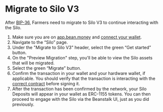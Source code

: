 # Migrate to Silo V3

After [BIP-36](https://arweave.net/Zj-OCFwtOxRewDN1RK3tELz\_0xyjjBKisL1arwJ3klk), Farmers need to migrate to Silo V3 to continue interacting with the Silo.

1. Make sure you are on [app.bean.money](https://app.bean.money/) and [connect your wallet](../getting-started/connect-wallet.md).
2. Navigate to the “Silo” page.
3. Under the "Migrate to Silo V3" header, select the green “Get started” button.
4. On the "Preview Migration" step, you'll be able to view the Silo assets that will be migrated.
5. Select the green “Migrate” button.
6. Confirm the transaction in your wallet and your hardware wallet, if applicable. You should verify that the transaction is interacting with the [correct contract](../../protocol/contracts.md) before signing it.
7. After the transaction has been confirmed by the network, your Silo Deposits will appear in your wallet as ERC-1155 tokens. You can then proceed to engage with the Silo via the Beanstalk UI, just as you did previously.
